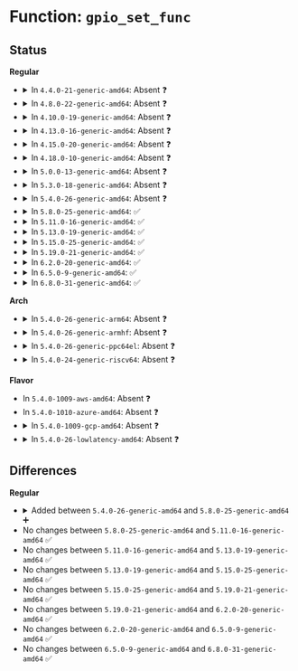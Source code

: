 # Function: <code>gpio_set_func</code>

## Status
<b>Regular</b>
<ul>
<li>
<details>
<summary>In <code>4.4.0-21-generic-amd64</code>: Absent ❓</summary>

```json
{
  "name": "gpio_set_func",
  "collision_type": "Unique Static",
  "inline_type": "Full",
  "funcs": [
    {
      "addr": 18446744071584632017,
      "name": "gpio_set_func",
      "external": false,
      "loc": "drivers/mfd/wm8350-gpio.c:50",
      "file": "drivers/mfd/wm8350-gpio.c",
      "inline": "not declared, inlined",
      "caller_inline": [
        "drivers/mfd/wm8350-gpio.c:wm8350_gpio_config"
      ],
      "caller_func": []
    }
  ],
  "symbols": []
}
```
</details>
</li>
<li>
<details>
<summary>In <code>4.8.0-22-generic-amd64</code>: Absent ❓</summary>

```json
{
  "name": "gpio_set_func",
  "collision_type": "Unique Static",
  "inline_type": "Full",
  "funcs": [
    {
      "addr": 18446744071584984541,
      "name": "gpio_set_func",
      "external": false,
      "loc": "drivers/mfd/wm8350-gpio.c:50",
      "file": "drivers/mfd/wm8350-gpio.c",
      "inline": "not declared, inlined",
      "caller_inline": [
        "drivers/mfd/wm8350-gpio.c:wm8350_gpio_config"
      ],
      "caller_func": []
    }
  ],
  "symbols": []
}
```
</details>
</li>
<li>
<details>
<summary>In <code>4.10.0-19-generic-amd64</code>: Absent ❓</summary>

```json
{
  "name": "gpio_set_func",
  "collision_type": "Unique Static",
  "inline_type": "Full",
  "funcs": [
    {
      "addr": 18446744071585168061,
      "name": "gpio_set_func",
      "external": false,
      "loc": "drivers/mfd/wm8350-gpio.c:50",
      "file": "drivers/mfd/wm8350-gpio.c",
      "inline": "not declared, inlined",
      "caller_inline": [
        "drivers/mfd/wm8350-gpio.c:wm8350_gpio_config"
      ],
      "caller_func": []
    }
  ],
  "symbols": []
}
```
</details>
</li>
<li>
<details>
<summary>In <code>4.13.0-16-generic-amd64</code>: Absent ❓</summary>

```json
{
  "name": "gpio_set_func",
  "collision_type": "Unique Static",
  "inline_type": "Full",
  "funcs": [
    {
      "addr": 18446744071585249702,
      "name": "gpio_set_func",
      "external": false,
      "loc": "drivers/mfd/wm8350-gpio.c:50",
      "file": "drivers/mfd/wm8350-gpio.c",
      "inline": "not declared, inlined",
      "caller_inline": [
        "drivers/mfd/wm8350-gpio.c:wm8350_gpio_config"
      ],
      "caller_func": []
    }
  ],
  "symbols": []
}
```
</details>
</li>
<li>
<details>
<summary>In <code>4.15.0-20-generic-amd64</code>: Absent ❓</summary>

```json
{
  "name": "gpio_set_func",
  "collision_type": "Unique Static",
  "inline_type": "Full",
  "funcs": [
    {
      "addr": 18446744071585677446,
      "name": "gpio_set_func",
      "external": false,
      "loc": "drivers/mfd/wm8350-gpio.c:50",
      "file": "drivers/mfd/wm8350-gpio.c",
      "inline": "not declared, inlined",
      "caller_inline": [
        "drivers/mfd/wm8350-gpio.c:wm8350_gpio_config"
      ],
      "caller_func": []
    }
  ],
  "symbols": []
}
```
</details>
</li>
<li>
<details>
<summary>In <code>4.18.0-10-generic-amd64</code>: Absent ❓</summary>

```json
{
  "name": "gpio_set_func",
  "collision_type": "Unique Static",
  "inline_type": "Full",
  "funcs": [
    {
      "addr": 18446744071585923402,
      "name": "gpio_set_func",
      "external": false,
      "loc": "drivers/mfd/wm8350-gpio.c:50",
      "file": "drivers/mfd/wm8350-gpio.c",
      "inline": "not declared, inlined",
      "caller_inline": [
        "drivers/mfd/wm8350-gpio.c:wm8350_gpio_config"
      ],
      "caller_func": []
    }
  ],
  "symbols": []
}
```
</details>
</li>
<li>
<details>
<summary>In <code>5.0.0-13-generic-amd64</code>: Absent ❓</summary>

```json
{
  "name": "gpio_set_func",
  "collision_type": "Unique Static",
  "inline_type": "Full",
  "funcs": [
    {
      "addr": 18446744071586059549,
      "name": "gpio_set_func",
      "external": false,
      "loc": "drivers/mfd/wm8350-gpio.c:50",
      "file": "drivers/mfd/wm8350-gpio.c",
      "inline": "not declared, inlined",
      "caller_inline": [
        "drivers/mfd/wm8350-gpio.c:wm8350_gpio_config"
      ],
      "caller_func": []
    }
  ],
  "symbols": []
}
```
</details>
</li>
<li>
<details>
<summary>In <code>5.3.0-18-generic-amd64</code>: Absent ❓</summary>

```json
{
  "name": "gpio_set_func",
  "collision_type": "Unique Static",
  "inline_type": "Full",
  "funcs": [
    {
      "addr": 18446744071586294668,
      "name": "gpio_set_func",
      "external": false,
      "loc": "drivers/mfd/wm8350-gpio.c:45",
      "file": "drivers/mfd/wm8350-gpio.c",
      "inline": "not declared, inlined",
      "caller_inline": [
        "drivers/mfd/wm8350-gpio.c:wm8350_gpio_config"
      ],
      "caller_func": []
    }
  ],
  "symbols": []
}
```
</details>
</li>
<li>
<details>
<summary>In <code>5.4.0-26-generic-amd64</code>: Absent ❓</summary>

```json
{
  "name": "gpio_set_func",
  "collision_type": "Unique Static",
  "inline_type": "Full",
  "funcs": [
    {
      "addr": 18446744071586442876,
      "name": "gpio_set_func",
      "external": false,
      "loc": "drivers/mfd/wm8350-gpio.c:45",
      "file": "drivers/mfd/wm8350-gpio.c",
      "inline": "not declared, inlined",
      "caller_inline": [
        "drivers/mfd/wm8350-gpio.c:wm8350_gpio_config"
      ],
      "caller_func": []
    }
  ],
  "symbols": []
}
```
</details>
</li>
<li>
<details>
<summary>In <code>5.8.0-25-generic-amd64</code>: ✅</summary>

```c
int gpio_set_func(struct wm8350 * wm8350, int gpio, int func)
```

```json
{
  "name": "gpio_set_func",
  "collision_type": "Unique Static",
  "inline_type": "No",
  "funcs": [
    {
      "addr": 18446744071587219600,
      "name": "gpio_set_func",
      "external": false,
      "loc": "drivers/mfd/wm8350-gpio.c:45",
      "file": "drivers/mfd/wm8350-gpio.c",
      "inline": "seen, unknown",
      "caller_inline": [],
      "caller_func": [
        "drivers/mfd/wm8350-gpio.c:wm8350_gpio_config"
      ]
    }
  ],
  "symbols": [
    {
      "addr": 18446744071587219600,
      "name": "gpio_set_func",
      "section": ".text",
      "bind": "STB_LOCAL",
      "size": 600
    }
  ]
}
```
</details>
</li>
<li>
<details>
<summary>In <code>5.11.0-16-generic-amd64</code>: ✅</summary>

```c
int gpio_set_func(struct wm8350 * wm8350, int gpio, int func)
```

```json
{
  "name": "gpio_set_func",
  "collision_type": "Unique Static",
  "inline_type": "No",
  "funcs": [
    {
      "addr": 18446744071587291920,
      "name": "gpio_set_func",
      "external": false,
      "loc": "drivers/mfd/wm8350-gpio.c:45",
      "file": "drivers/mfd/wm8350-gpio.c",
      "inline": "seen, unknown",
      "caller_inline": [],
      "caller_func": [
        "drivers/mfd/wm8350-gpio.c:wm8350_gpio_config"
      ]
    }
  ],
  "symbols": [
    {
      "addr": 18446744071587291920,
      "name": "gpio_set_func",
      "section": ".text",
      "bind": "STB_LOCAL",
      "size": 600
    }
  ]
}
```
</details>
</li>
<li>
<details>
<summary>In <code>5.13.0-19-generic-amd64</code>: ✅</summary>

```c
int gpio_set_func(struct wm8350 * wm8350, int gpio, int func)
```

```json
{
  "name": "gpio_set_func",
  "collision_type": "Unique Static",
  "inline_type": "No",
  "funcs": [
    {
      "addr": 18446744071587179248,
      "name": "gpio_set_func",
      "external": false,
      "loc": "drivers/mfd/wm8350-gpio.c:45",
      "file": "drivers/mfd/wm8350-gpio.c",
      "inline": "seen, unknown",
      "caller_inline": [],
      "caller_func": [
        "drivers/mfd/wm8350-gpio.c:wm8350_gpio_config"
      ]
    }
  ],
  "symbols": [
    {
      "addr": 18446744071587179248,
      "name": "gpio_set_func",
      "section": ".text",
      "bind": "STB_LOCAL",
      "size": 675
    }
  ]
}
```
</details>
</li>
<li>
<details>
<summary>In <code>5.15.0-25-generic-amd64</code>: ✅</summary>

```c
int gpio_set_func(struct wm8350 * wm8350, int gpio, int func)
```

```json
{
  "name": "gpio_set_func",
  "collision_type": "Unique Static",
  "inline_type": "No",
  "funcs": [
    {
      "addr": 18446744071587739584,
      "name": "gpio_set_func",
      "external": false,
      "loc": "drivers/mfd/wm8350-gpio.c:45",
      "file": "drivers/mfd/wm8350-gpio.c",
      "inline": "seen, unknown",
      "caller_inline": [],
      "caller_func": [
        "drivers/mfd/wm8350-gpio.c:wm8350_gpio_config"
      ]
    }
  ],
  "symbols": [
    {
      "addr": 18446744071587739584,
      "name": "gpio_set_func",
      "section": ".text",
      "bind": "STB_LOCAL",
      "size": 687
    }
  ]
}
```
</details>
</li>
<li>
<details>
<summary>In <code>5.19.0-21-generic-amd64</code>: ✅</summary>

```c
int gpio_set_func(struct wm8350 * wm8350, int gpio, int func)
```

```json
{
  "name": "gpio_set_func",
  "collision_type": "Unique Static",
  "inline_type": "No",
  "funcs": [
    {
      "addr": 18446744071589085424,
      "name": "gpio_set_func",
      "external": false,
      "loc": "drivers/mfd/wm8350-gpio.c:45",
      "file": "drivers/mfd/wm8350-gpio.c",
      "inline": "seen, unknown",
      "caller_inline": [],
      "caller_func": [
        "drivers/mfd/wm8350-gpio.c:wm8350_gpio_config"
      ]
    }
  ],
  "symbols": [
    {
      "addr": 18446744071589085424,
      "name": "gpio_set_func",
      "section": ".text",
      "bind": "STB_LOCAL",
      "size": 691
    }
  ]
}
```
</details>
</li>
<li>
<details>
<summary>In <code>6.2.0-20-generic-amd64</code>: ✅</summary>

```c
int gpio_set_func(struct wm8350 * wm8350, int gpio, int func)
```

```json
{
  "name": "gpio_set_func",
  "collision_type": "Unique Static",
  "inline_type": "No",
  "funcs": [
    {
      "addr": 18446744071590620752,
      "name": "gpio_set_func",
      "external": false,
      "loc": "drivers/mfd/wm8350-gpio.c:45",
      "file": "drivers/mfd/wm8350-gpio.c",
      "inline": "seen, unknown",
      "caller_inline": [],
      "caller_func": [
        "drivers/mfd/wm8350-gpio.c:wm8350_gpio_config"
      ]
    }
  ],
  "symbols": [
    {
      "addr": 18446744071590620752,
      "name": "gpio_set_func",
      "section": ".text",
      "bind": "STB_LOCAL",
      "size": 691
    }
  ]
}
```
</details>
</li>
<li>
<details>
<summary>In <code>6.5.0-9-generic-amd64</code>: ✅</summary>

```c
int gpio_set_func(struct wm8350 * wm8350, int gpio, int func)
```

```json
{
  "name": "gpio_set_func",
  "collision_type": "Unique Static",
  "inline_type": "No",
  "funcs": [
    {
      "addr": 18446744071590961824,
      "name": "gpio_set_func",
      "external": false,
      "loc": "drivers/mfd/wm8350-gpio.c:45",
      "file": "drivers/mfd/wm8350-gpio.c",
      "inline": "seen, unknown",
      "caller_inline": [],
      "caller_func": [
        "drivers/mfd/wm8350-gpio.c:wm8350_gpio_config"
      ]
    }
  ],
  "symbols": [
    {
      "addr": 18446744071590961824,
      "name": "gpio_set_func",
      "section": ".text",
      "bind": "STB_LOCAL",
      "size": 668
    }
  ]
}
```
</details>
</li>
<li>
<details>
<summary>In <code>6.8.0-31-generic-amd64</code>: ✅</summary>

```c
int gpio_set_func(struct wm8350 * wm8350, int gpio, int func)
```

```json
{
  "name": "gpio_set_func",
  "collision_type": "Unique Static",
  "inline_type": "No",
  "funcs": [
    {
      "addr": 18446744071591305664,
      "name": "gpio_set_func",
      "external": false,
      "loc": "drivers/mfd/wm8350-gpio.c:45",
      "file": "drivers/mfd/wm8350-gpio.c",
      "inline": "seen, unknown",
      "caller_inline": [],
      "caller_func": [
        "drivers/mfd/wm8350-gpio.c:wm8350_gpio_config"
      ]
    }
  ],
  "symbols": [
    {
      "addr": 18446744071591305664,
      "name": "gpio_set_func",
      "section": ".text",
      "bind": "STB_LOCAL",
      "size": 668
    }
  ]
}
```
</details>
</li>
</ul>
<b>Arch</b>
<ul>
<li>
<details>
<summary>In <code>5.4.0-26-generic-arm64</code>: Absent ❓</summary>

```json
{
  "name": "gpio_set_func",
  "collision_type": "Unique Static",
  "inline_type": "Full",
  "funcs": [
    {
      "addr": 18446603336499307024,
      "name": "gpio_set_func",
      "external": false,
      "loc": "drivers/mfd/wm8350-gpio.c:45",
      "file": "drivers/mfd/wm8350-gpio.c",
      "inline": "not declared, inlined",
      "caller_inline": [
        "drivers/mfd/wm8350-gpio.c:wm8350_gpio_config"
      ],
      "caller_func": []
    }
  ],
  "symbols": []
}
```
</details>
</li>
<li>
<details>
<summary>In <code>5.4.0-26-generic-armhf</code>: Absent ❓</summary>

```json
{
  "name": "gpio_set_func",
  "collision_type": "Unique Static",
  "inline_type": "Full",
  "funcs": [
    {
      "addr": 3231851672,
      "name": "gpio_set_func",
      "external": false,
      "loc": "drivers/mfd/wm8350-gpio.c:45",
      "file": "drivers/mfd/wm8350-gpio.c",
      "inline": "not declared, inlined",
      "caller_inline": [
        "drivers/mfd/wm8350-gpio.c:wm8350_gpio_config"
      ],
      "caller_func": []
    }
  ],
  "symbols": []
}
```
</details>
</li>
<li>
<details>
<summary>In <code>5.4.0-26-generic-ppc64el</code>: Absent ❓</summary>

```json
{
  "name": "gpio_set_func",
  "collision_type": "Unique Static",
  "inline_type": "Full",
  "funcs": [
    {
      "addr": 13835058055292523992,
      "name": "gpio_set_func",
      "external": false,
      "loc": "drivers/mfd/wm8350-gpio.c:45",
      "file": "drivers/mfd/wm8350-gpio.c",
      "inline": "not declared, inlined",
      "caller_inline": [
        "drivers/mfd/wm8350-gpio.c:wm8350_gpio_config"
      ],
      "caller_func": []
    }
  ],
  "symbols": []
}
```
</details>
</li>
<li>
<details>
<summary>In <code>5.4.0-24-generic-riscv64</code>: Absent ❓</summary>

```json
{
  "name": "gpio_set_func",
  "collision_type": "Unique Static",
  "inline_type": "Full",
  "funcs": [
    {
      "addr": 18446743936276557056,
      "name": "gpio_set_func",
      "external": false,
      "loc": "drivers/mfd/wm8350-gpio.c:45",
      "file": "drivers/mfd/wm8350-gpio.c",
      "inline": "not declared, inlined",
      "caller_inline": [
        "drivers/mfd/wm8350-gpio.c:wm8350_gpio_config"
      ],
      "caller_func": []
    }
  ],
  "symbols": []
}
```
</details>
</li>
</ul>
<b>Flavor</b>
<ul>
<li>
In <code>5.4.0-1009-aws-amd64</code>: Absent ❓
</li>
<li>
In <code>5.4.0-1010-azure-amd64</code>: Absent ❓
</li>
<li>
<details>
<summary>In <code>5.4.0-1009-gcp-amd64</code>: Absent ❓</summary>

```json
{
  "name": "gpio_set_func",
  "collision_type": "Unique Static",
  "inline_type": "Full",
  "funcs": [
    {
      "addr": 18446744071586390844,
      "name": "gpio_set_func",
      "external": false,
      "loc": "drivers/mfd/wm8350-gpio.c:45",
      "file": "drivers/mfd/wm8350-gpio.c",
      "inline": "not declared, inlined",
      "caller_inline": [
        "drivers/mfd/wm8350-gpio.c:wm8350_gpio_config"
      ],
      "caller_func": []
    }
  ],
  "symbols": []
}
```
</details>
</li>
<li>
<details>
<summary>In <code>5.4.0-26-lowlatency-amd64</code>: Absent ❓</summary>

```json
{
  "name": "gpio_set_func",
  "collision_type": "Unique Static",
  "inline_type": "Full",
  "funcs": [
    {
      "addr": 18446744071586502524,
      "name": "gpio_set_func",
      "external": false,
      "loc": "drivers/mfd/wm8350-gpio.c:45",
      "file": "drivers/mfd/wm8350-gpio.c",
      "inline": "not declared, inlined",
      "caller_inline": [
        "drivers/mfd/wm8350-gpio.c:wm8350_gpio_config"
      ],
      "caller_func": []
    }
  ],
  "symbols": []
}
```
</details>
</li>
</ul>

## Differences
<b>Regular</b>
<ul>
<li>
<details>
<summary>Added between <code>5.4.0-26-generic-amd64</code> and <code>5.8.0-25-generic-amd64</code> ➕</summary>

```c
int gpio_set_func(struct wm8350 * wm8350, int gpio, int func)
```
</details>
</li>
<li>
No changes between <code>5.8.0-25-generic-amd64</code> and <code>5.11.0-16-generic-amd64</code> ✅
</li>
<li>
No changes between <code>5.11.0-16-generic-amd64</code> and <code>5.13.0-19-generic-amd64</code> ✅
</li>
<li>
No changes between <code>5.13.0-19-generic-amd64</code> and <code>5.15.0-25-generic-amd64</code> ✅
</li>
<li>
No changes between <code>5.15.0-25-generic-amd64</code> and <code>5.19.0-21-generic-amd64</code> ✅
</li>
<li>
No changes between <code>5.19.0-21-generic-amd64</code> and <code>6.2.0-20-generic-amd64</code> ✅
</li>
<li>
No changes between <code>6.2.0-20-generic-amd64</code> and <code>6.5.0-9-generic-amd64</code> ✅
</li>
<li>
No changes between <code>6.5.0-9-generic-amd64</code> and <code>6.8.0-31-generic-amd64</code> ✅
</li>
</ul>
